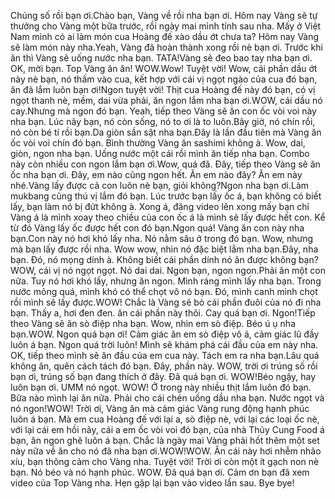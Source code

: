 Chúng số rồi bạn ơi.Chào bạn, Vàng về rồi nha bạn ơi. Hôm nay Vàng sẽ tự thưởng cho Vàng một bữa trước, rồi ngày mai mình tính sau nha. Mấy ở Việt Nam mình có ai làm món cua Hoàng đế xào dầu ớt chưa ta? Hôm nay Vàng sẽ làm món này nha.Yeah, Vàng đã hoàn thành xong rồi nè bạn ơi. Trước khi ăn thì Vàng sẽ uống nước nha bạn. TATA!Vàng sẽ đeo bao tay nha bạn ơi. OK, mời bạn. Top Vàng ăn ăn! WOW.Wow! Tuyệt vời! Wow, cái phần dầu ớt này nè bạn, nó thấm vào cua, kết hợp với cái vị ngọt ngào của cua đó bạn, ăn đã lắm luôn bạn ơi!Ngon tuyệt vời! Thịt cua Hoàng đế này đó bạn, có vị ngọt thanh nè, mềm, dai vừa phải, ăn ngon lắm nha bạn ơi.WOW, cái dầu nó cay.Nhưng mà ngon đó bạn. Yeah, tiếp theo Vàng sẽ ăn con ốc vòi voi này nha bạn. Lúc nãy bạn, nó còn sống, nó to ơi là to luôn.Bây giờ, nó chín rồi, nó còn bé tí rồi bạn.Da giòn sần sật nha bạn.Đây là lần đầu tiên mà Vàng ăn ốc vòi voi chín đó bạn. Bình thường Vàng ăn sashimi không à. Wow, dai, giòn, ngon nha bạn. Uống nước một cái rồi mình ăn tiếp nha bạn. Combo này còn nhiều con ngon lắm bạn ơi.Wow, quá đã. Đây, tiếp theo Vàng sẽ ăn ốc nha bạn ơi. Đây, em nào cũng ngon hết. Ăn em nào đây? Ăn em này nhé.Vàng lấy được cả con luôn nè bạn, giỏi không?Ngon nha bạn ơi.Làm mukbang cũng thú vị lắm đó bạn. Lúc trước bạn lấy ốc á, bạn không có biết lấy, bạn làm nó bị đứt không à. Xong á, đăng video lên xong mấy bạn chỉ Vàng á là mình xoay theo chiều của con ốc á là mình sẽ lấy được hết con. Kể từ đó Vàng lấy ốc được hết con đó bạn.Ngon quá! Vàng ăn con này nha bạn.Con này nó hơi khó lấy nha. Nó nằm sâu ở trong đó bạn. Wow, nhưng mà bạn lấy được rồi nha. Wow wow, nhìn nó đặc biệt lắm nha bạn.Đây, nha bạn. Đó, nó mọng dính à. Không biết cái phần dính nó ăn được không bạn?WOW, cái vị nó ngọt ngọt. Nó dai dai. Ngon bạn, ngon ngon.Phải ăn một con nữa. Tuy nó hơi khó lấy, nhưng ăn ngon. Mình ráng mình lấy nha bạn. Trong nước mỏng quá, mình khó có thể chọt vô nó bạn. Đó, mình canh mình chọt rồi mình sẽ lấy được.WOW! Chắc là Vàng sẽ bỏ cái phần đuôi của nó đi nha bạn. Thấy a, hơi đen đen. ăn cái phần này thôi. Cay quá bạn ơi. Ngon!Tiếp theo Vàng sẽ ăn sò điệp nha bạn. Wow, nhìn em sò điệp. Béo ú ụ nha bạn.WOW. Ngon quá bạn ơi! Cảm giác ăn em sò điệp vô á, cảm giác lũ đầy luôn á bạn. Ngon quá trời luôn! Mình sẽ khám phá cái đầu của em này nha. OK, tiếp theo mình sẽ ăn đầu của em cua này. Tách em ra nha bạn.Lâu quá không ăn, quên cách tách đó bạn. Đây, phần này. WOW, trời ơi trúng số rồi bạn ơi, trúng số bạn đang thích ở đây. Đã quá bạn ơi. WOW!Béo ngậy, hay luôn bạn ơi. UMM nó ngọt. WOW! Ở trong này nhiều thịt lắm luôn đó bạn. Bữa nào mình lại ăn nữa. Phải cho cái chén uống dầu nha bạn. Nước ngọt và nó ngon!WOW! Trời ơi, Vàng ăn mà cảm giác Vàng rung động hạnh phúc luôn á bạn. Mà em cua Hoàng đế với lại a, sò điệp nè, với lại các loại ốc nè, với lại cái em hồi nãy, cái a em ốc vòi voi đó bạn, của nhà Thủy Cung Food á bạn, ăn ngon ghê luôn á bạn. Chắc là ngày mai Vàng phải hốt thêm một set này nữa về ăn cho nó đã nha bạn ơi.WOW!WOW. Ăn cái này hơi nhễm nhão xíu, bạn thông cảm cho Vàng nha. Tuyệt vời! Trời ơi còn một ít gạch non nè bạn. Nó béo và nó hạnh phúc. WOW. Đã quá bạn ơi. Cảm ơn bạn đã xem video của Top Vàng nha. Hẹn gặp lại bạn vào video lần sau. Bye bye!
